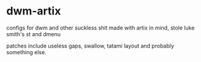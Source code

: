 # dwm-artix
configs for dwm and other suckless shit made with artix in mind, stole luke smith's st and dmenu

patches include useless gaps, swallow, tatami layout and probably something else.
